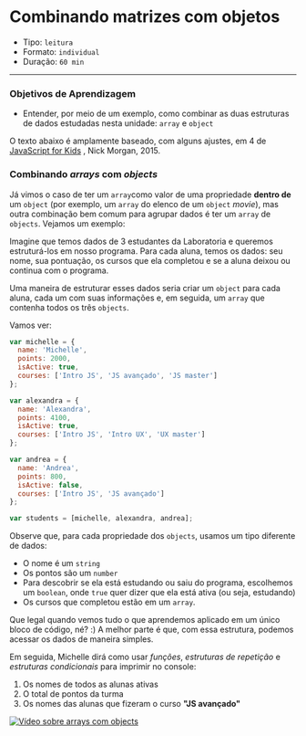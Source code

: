 # Combinando matrizes com objetos

* Tipo: `leitura`
* Formato: `individual`
* Duração: `60 min`

***

### Objetivos de Aprendizagem

* Entender, por meio de um exemplo, como combinar as duas estruturas de dados estudadas nesta unidade: `array` e `object`

O texto abaixo é amplamente baseado, com alguns ajustes, em 4 de [JavaScript for Kids](http://pepa.holla.cz/wp-content/uploads/2015/11/JavaScript-for-Kids.pdf) , Nick Morgan, 2015.

### Combinando _arrays_ com _objects_

Já vimos o caso de ter um `array`como valor de uma propriedade **dentro de** um `object` \(por exemplo, um `array` do elenco de um `object` _movie_\), mas outra combinação bem comum para agrupar dados é ter um `array` de `objects`. Vejamos um exemplo:

Imagine que temos dados de 3 estudantes da Laboratoria e queremos estruturá-los em nosso programa. Para cada aluna, temos os dados: seu nome, sua pontuação, os cursos que ela completou e se a aluna deixou ou continua com o programa.

Uma maneira de estruturar esses dados seria criar um `object` para cada aluna, cada um com suas informações e, em seguida, um `array` que contenha todos os três `objects`.

Vamos ver:

```javascript
var michelle = {
  name: 'Michelle',
  points: 2000,
  isActive: true,
  courses: ['Intro JS', 'JS avançado', 'JS master']
};

var alexandra = {
  name: 'Alexandra',
  points: 4100,
  isActive: true,
  courses: ['Intro JS', 'Intro UX', 'UX master']
};

var andrea = {
  name: 'Andrea',
  points: 800,
  isActive: false,
  courses: ['Intro JS', 'JS avançado']
};

var students = [michelle, alexandra, andrea];
```

Observe que, para cada propriedade dos `objects`, usamos um tipo diferente de dados:

* O nome é um `string`
* Os pontos são um `number`
* Para descobrir se ela está estudando ou saiu do programa, escolhemos um `boolean`, onde `true` quer dizer que ela está ativa \(ou seja, estudando\)
* Os cursos que completou estão em um `array`.

Que legal quando vemos tudo o que aprendemos aplicado em um único bloco de código, né? :\) A melhor parte é que, com essa estrutura, podemos acessar os dados de maneira simples.

Em seguida, Michelle dirá como usar _funções_, _estruturas de repetição_ e _estruturas condicionais_ para imprimir no console:

1. Os nomes de todos as alunas ativas
2. O total de pontos da turma
3. Os nomes das alunas que fizeram o curso **"JS avançado"**

[![V&#xED;deo sobre arrays com objects](https://img.youtube.com/vi/M4vXJ62IIlI/0.jpg)](https://www.youtube.com/watch?v=M4vXJ62IIlI)
